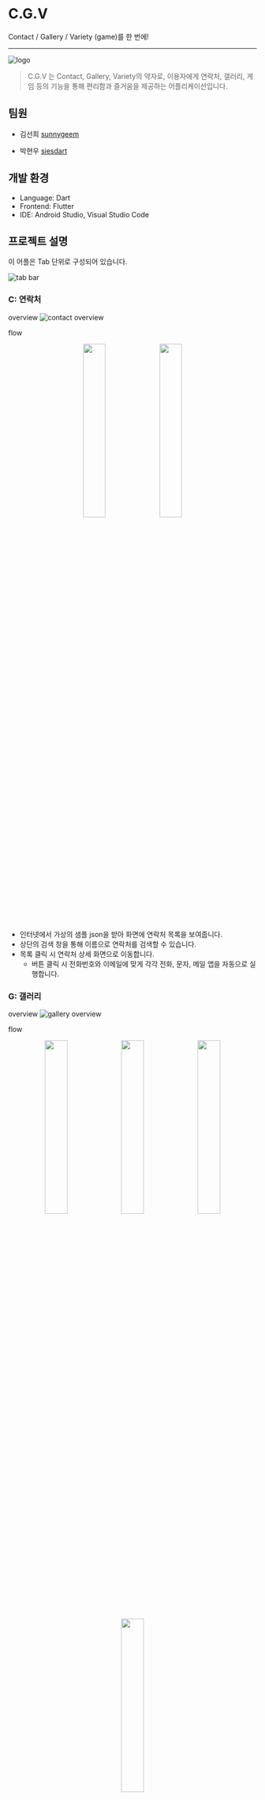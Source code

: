 # C.G.V

Contact / Gallery / Variety (game)를 한 번에!

---

![logo](https://github.com/siesdart/madcamp-week1/assets/91830035/2a2d5a39-f0b5-46af-9bff-50df9dd7ada5)

> C.G.V 는 Contact, Gallery, Variety의 약자로, 이용자에게 연락처, 갤러리, 게임 등의 기능을 통해 편리함과 즐거움을 제공하는 어플리케이션입니다.



## 팀원

- 김선희 [sunnygeem](https://github.com/sunnygeem)

- 박현우 [siesdart](https://github.com/siesdart)



## 개발 환경

- Language: Dart
- Frontend: Flutter
- IDE: Android Studio, Visual Studio Code



## 프로젝트 설명

이 어플은 Tab 단위로 구성되어 있습니다.

![tab bar](https://github.com/siesdart/madcamp-week1/assets/91830035/4ef75adc-337f-47f7-abaa-8f75d1286802)


### C: 연락처
overview
![contact overview](https://github.com/siesdart/madcamp-week1/assets/91830035/bed17ec9-027b-4458-83bb-62ba60883297)

flow
<p align="center">
    <img src="https://github.com/siesdart/madcamp-week1/assets/91830035/b3a18445-2478-444b-a44a-669e123adc5d" width="30%">
    <img src="https://github.com/siesdart/madcamp-week1/assets/91830035/8fe53027-647b-43a6-bc3a-117bd4890894" width="30%">
</p>

       
- 인터넷에서 가상의 샘플 json을 받아 화면에 연락처 목록을 보여줍니다.
- 상단의 검색 창을 통해 이름으로 연락처를 검색할 수 있습니다.
- 목록 클릭 시 연락처 상세 화면으로 이동합니다.
    - 버튼 클릭 시 전화번호와 이메일에 맞게 각각 전화, 문자, 메일 앱을 자동으로 실행합니다.
        

### G: 갤러리
overview
![gallery overview](https://github.com/siesdart/madcamp-week1/assets/91830035/70e82132-86e0-46f5-9ff2-7aa3879416c7)

flow
<p align="center">
    <img src="https://github.com/siesdart/madcamp-week1/assets/91830035/a1c16ea6-b513-49c5-88fc-e090da1d79be" width="30%">
    <img src="https://github.com/siesdart/madcamp-week1/assets/91830035/c0a9cd97-eacc-47fc-834c-4f3ef6e0a1d7" width="30%">
    <img src="https://github.com/siesdart/madcamp-week1/assets/91830035/d63a54f1-b16f-49d0-ad68-5807f169c57e" width="30%">
    <img src="https://github.com/siesdart/madcamp-week1/assets/91830035/02e48d92-f529-4637-99e6-44af31cea4da" width="30%">
</p>


- 전체 이미지와 함께 ‘Like’한 이미지를 따로 볼 수 있습니다.
    - 각 section 안에서 scroll view를 제공합니다.
- 이미지를 클릭하면 이미지 상세 화면을 볼 수 있습니다.
    - 이미지 상세 화면은 이미지 이름, 원본 비율의 사진, ‘Like’ 버튼으로 구성되어 있습니다.
    - ‘Like’ 버튼을 누르면, ‘Liked Image’ section에 곧바로 반영되는 것을 볼 수 있습니다.
    - 이미 ‘Like’한 이미지의 상세 화면에서는 ‘Unlike’ 버튼을 통해 ‘Liked Image’ section에서 해당 이미지를 제거할 수 있습니다.
        

### V: 게임
overview
![game overview](https://github.com/siesdart/madcamp-week1/assets/91830035/4fc5b6e6-14bc-4f88-88f5-df4758d6a726)

flow
![flow: play game](https://github.com/siesdart/madcamp-week1/assets/91830035/e5699812-cf6b-4c6f-8259-75bc583fff45)


- 사칙 연산 게임을 제공합니다.
    - 상단 바를 통해 레벨과 레벨 내 현재 풀고 있는 문제 번호를 볼 수 있습니다.
    - ‘How to play’ 버튼을 눌러 게임 설명을 볼 수 있습니다.
    - ‘Enter your answer…’ 라는 hint 메시지가 적힌 text box 에 답을 입력할 수 있습니다.
        - 이용자가 입력한 답에 대한 팝업 메시지는 다음과 같습니다.
            ![](https://github.com/siesdart/madcamp-week1/assets/91830035/ad8940ba-c435-4830-8c38-49592ff89cbd)
            
    - 레벨 3까지 모두 완료하거나, ‘Exit’ 버튼을 눌러 게임 결과 화면으로 이동할 수 있습니다.
        ![](https://github.com/siesdart/madcamp-week1/assets/91830035/b1f51d65-d230-49fc-b6be-047dbd85ed36)
        - 결과 화면에서는 (맞힌 문제 / 전체 문제) 비율, (문제 번호, 문제, 정답 여부, 이용자 입력 답, 실제 답) 바를 볼 수 있습니다.
        - 결과 화면에서 ‘Restart’ 버튼을 누르면, 게임을 다시 시작할 수 있습니다.



## .apk link
